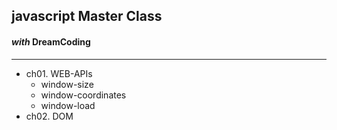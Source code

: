 ## javascript Master Class

#### _with_ DreamCoding

---

- ch01. WEB-APIs
  - window-size
  - window-coordinates
  - window-load
- ch02. DOM
